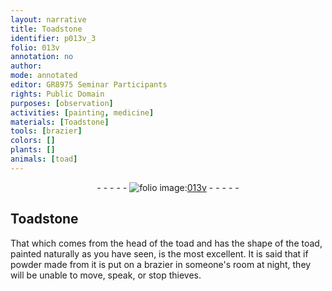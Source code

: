 ```yaml
---
layout: narrative
title: Toadstone
identifier: p013v_3
folio: 013v
annotation: no
author:
mode: annotated
editor: GR8975 Seminar Participants
rights: Public Domain
purposes: [observation]
activities: [painting, medicine]
materials: [Toadstone]
tools: [brazier]
colors: []
plants: []
animals: [toad]
---
```


 <div class="folio" align="center">- - - - - <a href="http://gallica.bnf.fr/ark:/12148/btv1b10500001g/f32.image" target="_blank"><img src="https://cu-mkp.github.io/GR8975-edition/assets/photo-icon.png" alt="folio image: " style="display:inline-block; margin-bottom:-3px;"/>013v</a> - - - - - </div>  

##  <span class="material">Toadstone</span> 

 
 <span class="activity">That which comes from the head of the <span class="animal">toad</span> and has the shape of the <span class="animal">toad</span>, painted naturally as you have seen, is the most excellent.</span> <span class="activity">It is said that if <span class="material_format">powder made from it</span> is put on a <span class="tool">brazier</span> in someone's room at night, they will be unable to move, speak, or stop <span class="profession">thieves</span>.</span> 
 